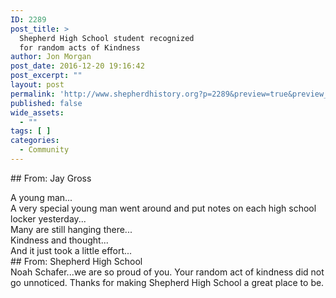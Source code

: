 ```yaml
---
ID: 2289
post_title: >
  Shepherd High School student recognized
  for random acts of Kindness
author: Jon Morgan
post_date: 2016-12-20 19:16:42
post_excerpt: ""
layout: post
permalink: 'http://www.shepherdhistory.org?p=2289&preview=true&preview_id=2289'
published: false
wide_assets:
  - ""
tags: [ ]
categories:
  - Community
---
```

<span class="prism-token token  title important punctuation ">##</span><span class="prism-token token  title important"> From: Jay Gross</span>
<div data-key="147">A young man...</div>
<div data-key="173"></div>
<div data-key="175">A very special young man went around and put notes on each high school locker yesterday...</div>
<div data-key="177"></div>
<div data-key="179">Many are still hanging there...</div>
<div data-key="181"></div>
<div data-key="183">Kindness and thought...</div>
<div data-key="185"></div>
<div data-key="187">And it just took a little effort...</div>
<div data-key="211"></div>
<div data-key="189"></div>
<div data-key="203"><span class="prism-token token  title important punctuation ">##</span><span class="prism-token token  title important"> From: Shepherd High School</span></div>
<div data-key="193"></div>
<div data-key="201">Noah Schafer...we are so proud of you. Your random act of kindness did not go unnoticed. Thanks for making Shepherd High School a great place to be.</div>